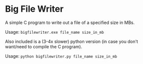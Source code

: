 # Big File Writer

A simple C program to write out a file of a specified size in MBs.

Usage: `bigfilewriter.exe file_name size_in_mb`

Also included is a (3-4x slower) python version (in case you don't want/need to compile the C program).

Usage: `python bigfilewriter.py file_name size_in_mb`
